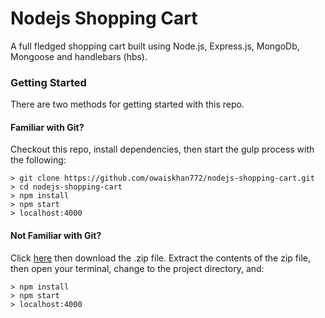 # Nodejs Shopping Cart
A full fledged shopping cart built using Node.js, Express.js, MongoDb, Mongoose and handlebars (hbs).

### Getting Started

There are two methods for getting started with this repo.

#### Familiar with Git?
Checkout this repo, install dependencies, then start the gulp process with the following:

```
> git clone https://github.com/owaiskhan772/nodejs-shopping-cart.git
> cd nodejs-shopping-cart
> npm install
> npm start
> localhost:4000
```

#### Not Familiar with Git?
Click [here](https://github.com/owaiskhan772/nodejs-shopping-cart) then download the .zip file.  Extract the contents of the zip file, then open your terminal, change to the project directory, and:

```
> npm install
> npm start
> localhost:4000
```
